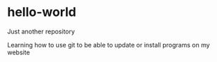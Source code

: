 # hello-world
Just another repository

Learning how to use git to be able to update or install programs on my website
